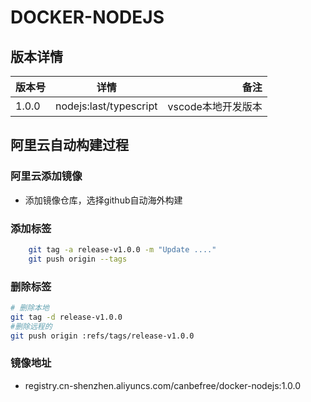 ﻿# DOCKER-NODEJS

## 版本详情

| 版本号        | 详情         | 备注  |
| ------------- |:-------------:| -----:|
| 1.0.0     | nodejs:last/typescript |  vscode本地开发版本 |

## 阿里云自动构建过程

### 阿里云添加镜像

- 添加镜像仓库，选择github自动海外构建

### 添加标签

```bash
    git tag -a release-v1.0.0 -m "Update ...."
    git push origin --tags
```

### 删除标签

```bash
# 删除本地
git tag -d release-v1.0.0
#删除远程的
git push origin :refs/tags/release-v1.0.0
```

### 镜像地址

- registry.cn-shenzhen.aliyuncs.com/canbefree/docker-nodejs:1.0.0
